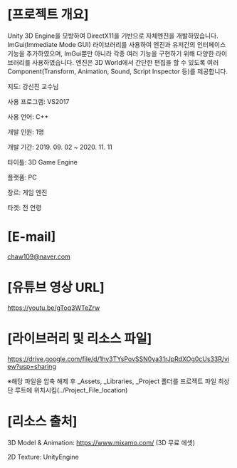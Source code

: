 # [프로젝트 개요]

Unity 3D Engine을 모방하여 DirectX11을 기반으로 자체엔진을 개발하였습니다. 
ImGui(Immediate Mode GUI) 라이브러리를 사용하여 엔진과 유저간의 인터페이스 기능을 추가하였으며, ImGui뿐만 아니라 각종 여러 기능을 구현하기 위해 다양한 라이브러리를 사용하였습니다. 
엔진은 3D World에서 간단한 편집을 할 수 있도록 여러 Component(Transform, Animation, Sound, Script Inspector 등)를 제공합니다.


지도: 강신진 교수님

사용 프로그램: VS2017

사용 언어: C++

개발 인원: 1명

개발 기간: 2019. 09. 02 ~ 2020. 11. 11

타이틀: 3D Game Engine

플랫폼: PC

장르: 게임 엔진

타겟: 전 연령

# [E-mail]
chaw109@naver.com

# [유튜브 영상 URL]
https://youtu.be/gToq3WTeZrw

# [라이브러리 및 리소스 파일]
https://drive.google.com/file/d/1hy3TYsPovSSN0ya31rJpRdXOg0cUs33R/view?usp=sharing

※해당 파일을 압축 해제 후 _Assets, _Libraries, _Project 폴더를 프로젝트 파일 최상단 루트에 위치시킴(../Project_File_location)

# [리소스 출처]
3D Model & Animation: https://www.mixamo.com/ (3D 무료 에셋)

2D Texture: UnityEngine

